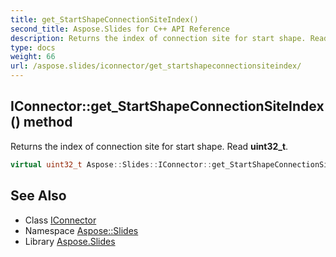 ```yaml
---
title: get_StartShapeConnectionSiteIndex()
second_title: Aspose.Slides for C++ API Reference
description: Returns the index of connection site for start shape. Read uint32_t.
type: docs
weight: 66
url: /aspose.slides/iconnector/get_startshapeconnectionsiteindex/
---
```

## IConnector::get_StartShapeConnectionSiteIndex() method


Returns the index of connection site for start shape. Read **uint32_t**.

```cpp
virtual uint32_t Aspose::Slides::IConnector::get_StartShapeConnectionSiteIndex()=0
```


## See Also

* Class [IConnector](../)
* Namespace [Aspose::Slides](../../)
* Library [Aspose.Slides](../../../)